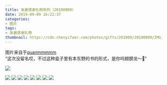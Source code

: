 ```yaml
---
title: 发酱感谢礼物系列（20190909）
date: 2019-09-09 16:22:37
categories:
- 图片
tags:
- 发酱感谢礼物
thumbnail: https://cdn.chenyifaer.com/photos/gifts/201909/20190909/IMG_7234.JPG
---
```


图片来自于<a href="https://weibo.com/p/1005051720171447" target="_blank">quanmmmmm</a><br/> “这次没留名哎，不过这种盒子里有本东野的书的形式，是你吗翅膀龙～🤔” 

![](https://cdn.chenyifaer.com/photos/gifts/201909/20190909/IMG_7234.JPG)

<!--more-->

![](https://cdn.chenyifaer.com/photos/gifts/201909/20190909/IMG_7235.JPG)
![](https://cdn.chenyifaer.com/photos/gifts/201909/20190909/IMG_7236.JPG)
![](https://cdn.chenyifaer.com/photos/gifts/201909/20190909/IMG_7237.JPG)
![](https://cdn.chenyifaer.com/photos/gifts/201909/20190909/IMG_7238.JPG)
![](https://cdn.chenyifaer.com/photos/gifts/201909/20190909/IMG_7239.JPG)
![](https://cdn.chenyifaer.com/photos/gifts/201909/20190909/IMG_7240.JPG)
![](https://cdn.chenyifaer.com/photos/gifts/201909/20190909/IMG_7241.JPG)
![](https://cdn.chenyifaer.com/photos/gifts/201909/20190909/IMG_7242.JPG)
